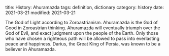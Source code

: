 title: History: Ahuramazda
tags: definition, dictionary
category: history
date: 2021-03-21
modified: 2021-03-21


The God of Light according to Zoroastrianism.
Ahuramazda is the God of Good in Zoroastrian thinking. Ahuramazda
will eventually triumph over the God of Evil, and exact judgment upon
the people of the Earth. Only those who have chosen a righteous path
will be allowed to pass into everlasting peace and happiness.
Darius, the Great King of Persia, was known to be a believer in
Ahuramazda.




